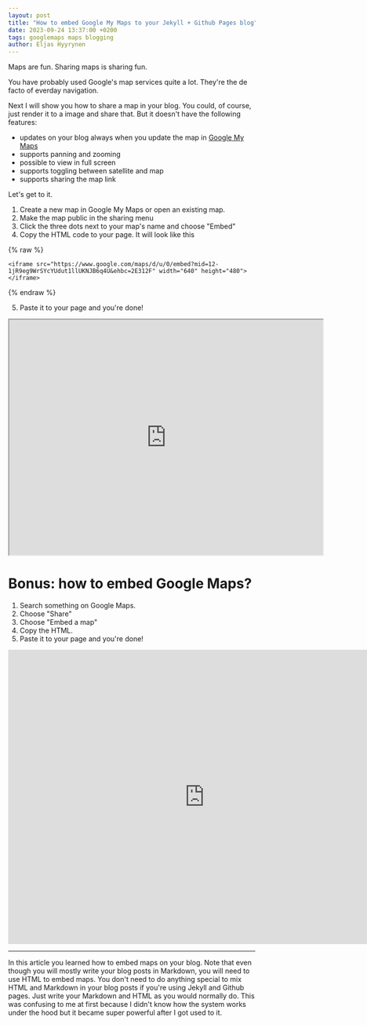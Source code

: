 ```yaml
---
layout: post
title: "How to embed Google My Maps to your Jekyll + Github Pages blog"
date: 2023-09-24 13:37:00 +0200
tags: googlemaps maps blogging
author: Eljas Hyyrynen
---
```


Maps are fun.
Sharing maps is sharing fun.

You have probably used Google's map services quite a lot.
They're the de facto of everday navigation.

Next I will show you how to share a map in your blog.
You could, of course, just render it to a image and share that.
But it doesn't have the following features:
- updates on your blog always when you update the map in [Google My Maps](https://www.google.com/maps/d/)
- supports panning and zooming
- possible to view in full screen
- supports toggling between satellite and map
- supports sharing the map link

Let's get to it.

1. Create a new map in Google My Maps or open an existing map.
2. Make the map public in the sharing menu
3. Click the three dots next to your map's name and choose "Embed"
4. Copy the HTML code to your page. It will look like this


{% raw %}
```
<iframe src="https://www.google.com/maps/d/u/0/embed?mid=12-1jR9eg9WrSYcYUdut1llUKNJB6q4U&ehbc=2E312F" width="640" height="480"></iframe>
```
{% endraw %}

5. Paste it to your page and you're done!

<iframe src="https://www.google.com/maps/d/u/0/embed?mid=12-1jR9eg9WrSYcYUdut1llUKNJB6q4U&ehbc=2E312F" width="640" height="480"></iframe>

# Bonus: how to embed Google Maps?

1. Search something on Google Maps.
2. Choose "Share"
3. Choose "Embed a map"
4. Copy the HTML.
5. Paste it to your page and you're done!

<iframe src="https://www.google.com/maps/embed?pb=!1m18!1m12!1m3!1d3721.6970549469356!2d-11.404745524050453!3d21.124640684477146!2m3!1f0!2f0!3f0!3m2!1i1024!2i768!4f13.1!3m3!1m2!1s0xe811f822dce98ed%3A0x2165fb02a4108c6f!2sEye%20Of%20The%20Sahara!5e0!3m2!1sfi!2sfi!4v1695559095947!5m2!1sfi!2sfi" width="800" height="600" style="border:0;" allowfullscreen="" loading="lazy" referrerpolicy="no-referrer-when-downgrade"></iframe>

---

In this article you learned how to embed maps on your blog.
Note that even though you will mostly write your blog posts in Markdown, you will need to use HTML to embed maps.
You don't need to do anything special to mix HTML and Markdown in your blog posts if you're using Jekyll and Github pages.
Just write your Markdown and HTML as you would normally do.
This was confusing to me at first because I didn't know how the system works under the hood but it became super powerful after I got used to it.
